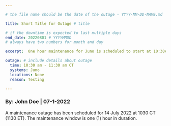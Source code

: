 ```yaml
---

# the file name should be the date of the outage - YYYY-MM-DD-NAME.md

title: Short Title for Outage # title

# if the downtime is expected to last multiple days
end_date: 20220801 # YYYYMMDD 
# always have two numbers for month and day

excerpt:  One hour maintenance for Juno is scheduled to start at 10:30AM CST on Thursday, July 29. # short description

outage: # include details about outage
  time: 10:30 am - 11:30 am CT
  systems: Juno
  locations: None
  reason: Testing

---
```

### By: John Doe  |  07-1-2022 

A maintenance outage has been scheduled for 14 July 2022 at 1030 CT (1130 ET). 
The maintenance window is one (1) hour in duration.